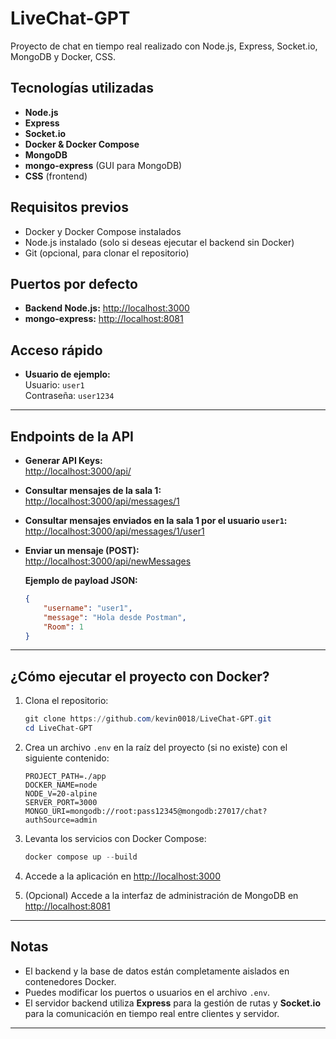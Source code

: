 # LiveChat-GPT

Proyecto de chat en tiempo real realizado con Node.js, Express, Socket.io, MongoDB y Docker, CSS.

## Tecnologías utilizadas

- **Node.js**
- **Express**
- **Socket.io**
- **Docker & Docker Compose**
- **MongoDB**
- **mongo-express** (GUI para MongoDB)
- **CSS** (frontend)

## Requisitos previos

- Docker y Docker Compose instalados
- Node.js instalado (solo si deseas ejecutar el backend sin Docker)
- Git (opcional, para clonar el repositorio)

## Puertos por defecto

- **Backend Node.js:** [http://localhost:3000](http://localhost:3000)
- **mongo-express:** [http://localhost:8081](http://localhost:8081)

## Acceso rápido

- **Usuario de ejemplo:**  
  Usuario: `user1`  
  Contraseña: `user1234`

---

## Endpoints de la API

- **Generar API Keys:**  
  [http://localhost:3000/api/](http://localhost:3000/api/)

- **Consultar mensajes de la sala 1:**  
  [http://localhost:3000/api/messages/1](http://localhost:3000/api/messages/1)

- **Consultar mensajes enviados en la sala 1 por el usuario `user1`:**  
  [http://localhost:3000/api/messages/1/user1](http://localhost:3000/api/messages/1/user1)

- **Enviar un mensaje (POST):**  
  [http://localhost:3000/api/newMessages](http://localhost:3000/api/newMessages)

  **Ejemplo de payload JSON:**
  ```json
  {
      "username": "user1",
      "message": "Hola desde Postman",
      "Room": 1
  }
  ```

---

## ¿Cómo ejecutar el proyecto con Docker?

1. Clona el repositorio:
    ```powershell
    git clone https://github.com/kevin0018/LiveChat-GPT.git
    cd LiveChat-GPT
    ```

2. Crea un archivo `.env` en la raíz del proyecto (si no existe) con el siguiente contenido:
    ```
    PROJECT_PATH=./app
    DOCKER_NAME=node
    NODE_V=20-alpine
    SERVER_PORT=3000
    MONGO_URI=mongodb://root:pass12345@mongodb:27017/chat?authSource=admin
    ```

3. Levanta los servicios con Docker Compose:
    ```powershell
    docker compose up --build
    ```

4. Accede a la aplicación en [http://localhost:3000](http://localhost:3000)

5. (Opcional) Accede a la interfaz de administración de MongoDB en [http://localhost:8081](http://localhost:8081)

---

## Notas

- El backend y la base de datos están completamente aislados en contenedores Docker.
- Puedes modificar los puertos o usuarios en el archivo `.env`.
- El servidor backend utiliza **Express** para la gestión de rutas y **Socket.io** para la comunicación en tiempo real entre clientes y servidor.

---
